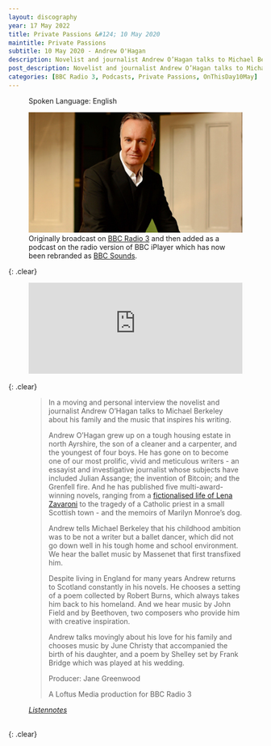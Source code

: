 ```yaml
---
layout: discography
year: 17 May 2022
title: Private Passions &#124; 10 May 2020
maintitle: Private Passions
subtitle: 10 May 2020 - Andrew O'Hagan
description: Novelist and journalist Andrew O’Hagan talks to Michael Berkeley about the music that inspires his writing and his family life.
post_description: Novelist and journalist Andrew O’Hagan talks to Michael Berkeley about the music that inspires his writing and his family life.
categories: [BBC Radio 3, Podcasts, Private Passions, OnThisDay10May]
---
```


<figure class="fig3">
<p>Spoken Language: English</p>
<a href="/assets/images/BBC-PIDs/1920xn/p08cjfzc.jpg"><img src="/assets/images/BBC-PIDs/1920xn/p08cjfzc.jpg" class="full-width zoom-in" /></a>
Originally broadcast on <a class="external-link" href="https://www.bbc.co.uk/programmes/m000j2bd">BBC Radio 3</a> and then added as a podcast on the radio version of BBC iPlayer which has now been rebranded as <a class="external-link" href="https://www.bbc.co.uk/sounds/play/m000j2bd">BBC Sounds</a>.
</figure>

{: .clear}

<figure class="fig3">
<iframe src="https://www.listennotes.com/podcasts/private-passions/andrew-ohagan-bg5S3PF2RZ0/embed/" height="180px" width="100%" style="width: 1px; min-width: 100%;" frameborder="0" scrolling="no" loading="lazy"></iframe>
</figure>

{: .clear}

<figure class="fig3">
<blockquote>
<p>In a moving and personal interview the novelist and journalist Andrew O’Hagan talks to Michael Berkeley about his family and the music that inspires his writing.</p>
<p>Andrew O’Hagan grew up on a tough housing estate in north Ayrshire, the son of a cleaner and a carpenter, and the youngest of four boys. He has gone on to become one of our most prolific, vivid and meticulous writers - an essayist and investigative journalist whose subjects have included Julian Assange; the invention of Bitcoin; and the Grenfell fire. And he has published five multi-award-winning novels, ranging from a <a href="/2003-04-07-personality" title="His “work of fiction” tells the story of Maria Tambini, of Scottish-Italian origin, who was raised on the Isle of Bute, wins a TV talent show called Opportunity Knocks, becomes a child star and dies of anorexia.">fictionalised life of Lena Zavaroni</a> to the tragedy of a Catholic priest in a small Scottish town - and the memoirs of Marilyn Monroe’s dog.</p>
<p>Andrew tells Michael Berkeley that his childhood ambition was to be not a writer but a ballet dancer, which did not go down well in his tough home and school environment. We hear the ballet music by Massenet that first transfixed him.</p>
<p>Despite living in England for many years Andrew returns to Scotland constantly in his novels. He chooses a setting of a poem collected by Robert Burns, which always takes him back to his homeland. And we hear music by John Field and by Beethoven, two composers who provide him with creative inspiration.</p>
<p>Andrew talks movingly about his love for his family and chooses music by June Christy that accompanied the birth of his daughter, and a poem by Shelley set by Frank Bridge which was played at his wedding.</p>
<p>Producer: Jane Greenwood</p>
<p>A Loftus Media production for BBC Radio 3</p>
</blockquote>
<cite><a class="external-link" href="https://www.listennotes.com/podcasts/private-passions/andrew-ohagan-bg5S3PF2RZ0/#episode">Listennotes</a></cite>
</figure>

<br />{: .clear}


